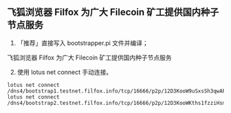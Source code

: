 ## 飞狐浏览器 Filfox 为广大 Filecoin 矿工提供国内种子节点服务
1. 「推荐」直接写入 bootstrapper.pi 文件并编译；

飞狐浏览器 Filfox 为广大 Filecoin 矿工提供国内种子节点服务

2. 使用 lotus net connect 手动连接。

```
lotus net connect /dns4/bootstrap1.testnet.filfox.info/tcp/16666/p2p/12D3KooW9uSxsSh3qwAPxSwwRDVqTTPg8HTBthujVYFXy7Dizb6Q
lotus net connect /dns4/bootstrap2.testnet.filfox.info/tcp/16666/p2p/12D3KooWKths1fzziHsmeMdTdV7dgB9DzoeiGVSwcW2HCygztH9e
```
